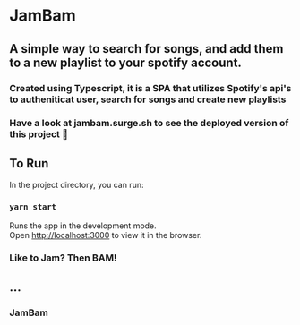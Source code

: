 # JamBam
## A simple way to search for songs, and add them to a new playlist to your spotify account.
### Created using Typescript, it is a SPA that utilizes Spotify's api's to autheniticat user, search for songs and create new playlists
### Have a look at jambam.surge.sh to see the deployed version of this project 🚀

## To Run

In the project directory, you can run:

### `yarn start`

Runs the app in the development mode.\
Open [http://localhost:3000](http://localhost:3000) to view it in the browser.

### Like to Jam? Then BAM!

## ...

### JamBam
